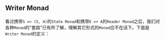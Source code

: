## Writer Monad

>

#### 

看过携带`S => (S, A)`的`State Monad`和携带`E => A`的`Reader Monad`之后，我们对各种`Monad`的"套路"已有所了解，理解其它形式的`Monad`应不在话下。下面是`Writer Monad`的定义：
```scala
```
